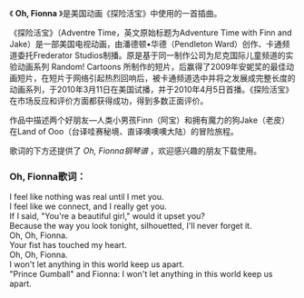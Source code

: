 

《 **Oh, Fionna** 》是美国动画《探险活宝》中使用的一首插曲。

  

《探险活宝》（Adventre Time，英文原始标题为Adventure Time with Finn and
Jake）是一部美国电视动画，由潘德顿•华德（Pendleton Ward）创作、卡通频道委托Frederator
Studios制播。原是基于同一制作公司为尼克国际儿童频道的实验动画系列 Random! Cartoons
所制作的短片，后赢得了2009年安妮奖的最佳动画短片，在短片于网络引起热烈回响后，被卡通频道选中并将之发展成完整长度的动画系列，于2010年3月11日在美国试播，并于2010年4月5日首播。《探险活宝》在市场反应和评价方面都获得成功，得到多数正面评价。

  

作品中描述两个好朋友—人类小男孩Finn（阿宝）和拥有魔力的狗Jake（老皮）在Land of Ooo（台译哇赛秘境、直译噢噢噢大陆）的冒险旅程。

  

歌词的下方还提供了 _Oh, Fionna钢琴谱_ ，欢迎感兴趣的朋友下载使用。

### Oh, Fionna歌词：

I feel like nothing was real until I met you.  
I feel like we connect, and I really get you.  
If I said, "You're a beautiful girl," would it upset you?  
Because the way you look tonight, silhouetted, I'll never forget it.  
Oh, Oh, Fionna.  
Your fist has touched my heart.  
Oh, Oh, Fionna.  
I won't let anything in this world keep us apart.  
"Prince Gumball" and Fionna: I won't let anything in this world keep us apart.

